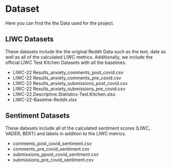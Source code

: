 # Dataset
Here you can find the the Data used for the project.
## LIWC Datasets
These datasets include the the original Reddit Data such as the text, date as well as all of the calculated LIWC metrics.
Additionally, we include the official LIWC Test Kitchen Datasets with all the baselines.
- LIWC-22 Results_anxiety_comments_post_covid.csv
- LIWC-22 Results_anxiety_comments_pre_covid.csv
- LIWC-22 Results_anxiety_submissions_post_covid.csv
- LIWC-22 Results_anxiety_submissions_pre_covid.csv
- LIWC-22.Descriptive.Statistics-Test.Kitchen.xlsx
- LIWC-22-Baseline-Reddit.xlsx
## Sentiment Datasets
These datasets include all of the calculated sentiment scores (LIWC, VADER, BERT) and labels in addition to the LIWC metrics.
- comments_post_covid_sentiment.csv
- comments_pre_covid_sentiment.csv
- submissions_ppost_covid_sentiment.csv
- submissions_pre_covid_sentiment.csv

